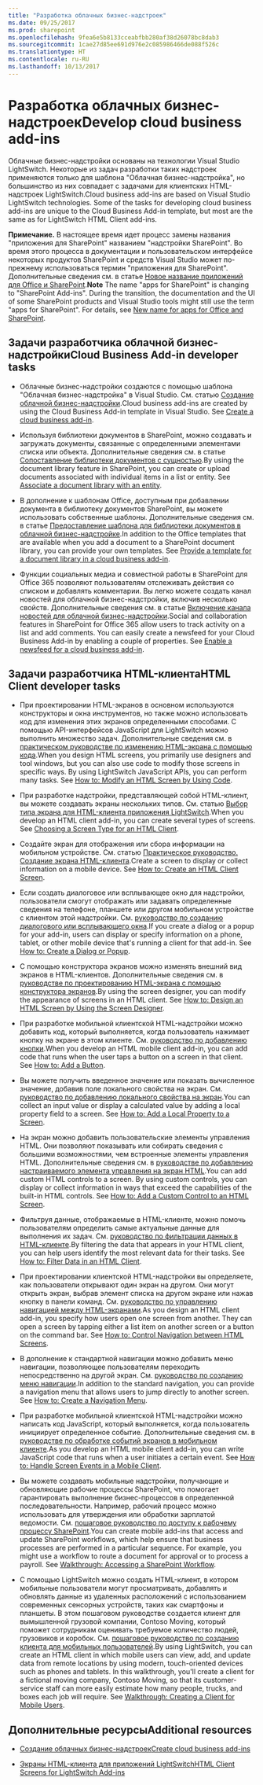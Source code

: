 ```yaml
---
title: "Разработка облачных бизнес-надстроек"
ms.date: 09/25/2017
ms.prod: sharepoint
ms.openlocfilehash: 9fea6e5b8133cceabfbb280af38d26078bc8dab3
ms.sourcegitcommit: 1cae27d85ee691d976e2c085986466de088f526c
ms.translationtype: HT
ms.contentlocale: ru-RU
ms.lasthandoff: 10/13/2017
---
```

# <a name="develop-cloud-business-add-ins"></a><span data-ttu-id="b64a9-102">Разработка облачных бизнес-надстроек</span><span class="sxs-lookup"><span data-stu-id="b64a9-102">Develop cloud business add-ins</span></span>
 <span data-ttu-id="b64a9-p101">Облачные бизнес-надстройки основаны на технологии Visual Studio LightSwitch. Некоторые из задач разработки таких надстроек применяются только для шаблона "Облачная бизнес-надстройка", но большинство из них совпадает с задачами для клиентских HTML-надстроек LightSwitch.</span><span class="sxs-lookup"><span data-stu-id="b64a9-p101">Cloud business add-ins are based on Visual Studio LightSwitch technologies. Some of the tasks for developing cloud business add-ins are unique to the Cloud Business Add-in template, but most are the same as for LightSwitch HTML Client add-ins.</span></span>
 

 <span data-ttu-id="b64a9-p102">**Примечание.** В настоящее время идет процесс замены названия "приложения для SharePoint" названием "надстройки SharePoint". Во время этого процесса в документации и пользовательском интерфейсе некоторых продуктов SharePoint и средств Visual Studio может по-прежнему использоваться термин "приложения для SharePoint". Дополнительные сведения см. в статье [Новое название приложений для Office и SharePoint](new-name-for-apps-for-sharepoint.md#bk_newname).</span><span class="sxs-lookup"><span data-stu-id="b64a9-p102">**Note**  The name "apps for SharePoint" is changing to "SharePoint Add-ins". During the transition, the documentation and the UI of some SharePoint products and Visual Studio tools might still use the term "apps for SharePoint". For details, see  [New name for apps for Office and SharePoint](new-name-for-apps-for-sharepoint.md#bk_newname).</span></span>
 


## <a name="cloud-business-add-in-developer-tasks"></a><span data-ttu-id="b64a9-108">Задачи разработчика облачной бизнес-надстройки</span><span class="sxs-lookup"><span data-stu-id="b64a9-108">Cloud Business Add-in developer tasks</span></span>


- <span data-ttu-id="b64a9-p103">Облачные бизнес-надстройки создаются с помощью шаблона "Облачная бизнес-надстройка" в Visual Studio. См. статью [Создание облачной бизнес-надстройки](create-a-cloud-business-add-in.md).</span><span class="sxs-lookup"><span data-stu-id="b64a9-p103">Cloud business add-ins are created by using the Cloud Business Add-in template in Visual Studio. See  [Create a cloud business add-in](create-a-cloud-business-add-in.md).</span></span>
    
 
- <span data-ttu-id="b64a9-p104">Используя библиотеки документов в SharePoint, можно создавать и загружать документы, связанные с определенными элементами списка или объекта. Дополнительные сведения см. в статье  [Сопоставление библиотеки документов с сущностью](associate-a-document-library-with-an-entity.md).</span><span class="sxs-lookup"><span data-stu-id="b64a9-p104">By using the document library feature in SharePoint, you can create or upload documents associated with individual items in a list or entity. See  [Associate a document library with an entity](associate-a-document-library-with-an-entity.md).</span></span>
    
 
- <span data-ttu-id="b64a9-p105">В дополнение к шаблонам Office, доступным при добавлении документа в библиотеку документов SharePoint, вы можете использовать собственные шаблоны. Дополнительные сведения см. в статье  [Предоставление шаблона для библиотеки документов в облачной бизнес-надстройке](provide-a-template-for-a-document-library-in-a-cloud-business-add-in.md).</span><span class="sxs-lookup"><span data-stu-id="b64a9-p105">In addition to the Office templates that are available when you add a document to a SharePoint document library, you can provide your own templates. See  [Provide a template for a document library in a cloud business add-in](provide-a-template-for-a-document-library-in-a-cloud-business-add-in.md).</span></span>
    
 
- <span data-ttu-id="b64a9-p106">Функции социальных медиа и совместной работы в SharePoint для Office 365 позволяют пользователям отслеживать действия со списком и добавлять комментарии. Вы легко можете создать канал новостей для облачной бизнес-надстройки, включив несколько свойств. Дополнительные сведения см. в статье  [Включение канала новостей для облачной бизнес-надстройки](enable-a-newsfeed-for-a-cloud-business-add-in.md).</span><span class="sxs-lookup"><span data-stu-id="b64a9-p106">Social and collaboration features in SharePoint for Office 365 allow users to track activity on a list and add comments. You can easily create a newsfeed for your Cloud Business Add-in by enabling a couple of properties. See  [Enable a newsfeed for a cloud business add-in](enable-a-newsfeed-for-a-cloud-business-add-in.md).</span></span>
    
 

## <a name="html-client-developer-tasks"></a><span data-ttu-id="b64a9-118">Задачи разработчика HTML-клиента</span><span class="sxs-lookup"><span data-stu-id="b64a9-118">HTML Client developer tasks</span></span>


- <span data-ttu-id="b64a9-p107">При проектировании HTML-экранов в основном используются конструкторы и окна инструментов, но также можно использовать код для изменения этих экранов определенными способами. С помощью API-интерфейсов JavaScript для LightSwitch можно выполнить множество задач. Дополнительные сведения см. в  [практическом руководстве по изменению HTML-экрана с помощью кода](http://msdn.microsoft.com/ru-ru/library/jj733572.aspx).</span><span class="sxs-lookup"><span data-stu-id="b64a9-p107">When you design HTML screens, you primarily use designers and tool windows, but you can also use code to modify those screens in specific ways. By using LightSwitch JavaScript APIs, you can perform many tasks. See  [How to: Modify an HTML Screen by Using Code](http://msdn.microsoft.com/ru-ru/library/jj733572.aspx).</span></span>
    
 
- <span data-ttu-id="b64a9-p108">При разработке надстройки, представляющей собой HTML-клиент, вы можете создавать экраны нескольких типов. См. статью [Выбор типа экрана для HTML-клиента приложения LightSwitch](http://msdn.microsoft.com/ru-ru/library/jj713590.aspx).</span><span class="sxs-lookup"><span data-stu-id="b64a9-p108">When you develop an HTML client add-in, you can create several types of screens. See  [Choosing a Screen Type for an HTML Client](http://msdn.microsoft.com/ru-ru/library/jj713590.aspx).</span></span>
    
 
- <span data-ttu-id="b64a9-p109">Создайте экран для отображения или сбора информации на мобильном устройстве. См. статью [Практическое руководство. Создание экрана HTML-клиента](http://msdn.microsoft.com/ru-ru/library/jj713589.aspx).</span><span class="sxs-lookup"><span data-stu-id="b64a9-p109">Create a screen to display or collect information on a mobile device. See  [How to: Create an HTML Client Screen](http://msdn.microsoft.com/ru-ru/library/jj713589.aspx).</span></span>
    
 
- <span data-ttu-id="b64a9-p110">Если создать диалоговое или всплывающее окно для надстройки, пользователи смогут отображать или задавать определенные сведения на телефоне, планшете или другом мобильном устройстве с клиентом этой надстройки. См.  [руководство по созданию диалогового или всплывающего окна](http://msdn.microsoft.com/ru-ru/library/jj713587.aspx).</span><span class="sxs-lookup"><span data-stu-id="b64a9-p110">If you create a dialog or a popup for your add-in, users can display or specify information on a phone, tablet, or other mobile device that's running a client for that add-in. See  [How to: Create a Dialog or Popup](http://msdn.microsoft.com/ru-ru/library/jj713587.aspx).</span></span>
    
 
- <span data-ttu-id="b64a9-p111">С помощью конструктора экранов можно изменять внешний вид экранов в HTML-клиентов. Дополнительные сведения см. в  [руководстве по проектированию HTML-экрана с помощью конструктора экранов](http://msdn.microsoft.com/ru-ru/library/jj733575.aspx).</span><span class="sxs-lookup"><span data-stu-id="b64a9-p111">By using the screen designer, you can modify the appearance of screens in an HTML client. See  [How to: Design an HTML Screen by Using the Screen Designer](http://msdn.microsoft.com/ru-ru/library/jj733575.aspx).</span></span>
    
 
- <span data-ttu-id="b64a9-p112">При разработке мобильной клиентской HTML-надстройки можно добавить код, который выполняется, когда пользователь нажимает кнопку на экране в этом клиенте. См.  [руководство по добавлению кнопки](http://msdn.microsoft.com/ru-ru/library/jj733573.aspx).</span><span class="sxs-lookup"><span data-stu-id="b64a9-p112">When you develop an HTML mobile client add-in, you can add code that runs when the user taps a button on a screen in that client. See  [How to: Add a Button](http://msdn.microsoft.com/ru-ru/library/jj733573.aspx).</span></span>
    
 
- <span data-ttu-id="b64a9-p113">Вы можете получить введенное значение или показать вычисленное значение, добавив поле локального свойства на экран. См.  [руководство по добавлению локального свойства на экран](http://msdn.microsoft.com/ru-ru/library/jj733571.aspx).</span><span class="sxs-lookup"><span data-stu-id="b64a9-p113">You can collect an input value or display a calculated value by adding a local property field to a screen. See  [How to: Add a Local Property to a Screen](http://msdn.microsoft.com/ru-ru/library/jj733571.aspx).</span></span>
    
 
- <span data-ttu-id="b64a9-p114">На экран можно добавить пользовательские элементы управления HTML. Они позволяют показывать или собирать сведения с большими возможностями, чем встроенные элементы управления HTML. Дополнительные сведения см. в  [руководстве по добавлению настраиваемого элемента управления на экран HTML](http://msdn.microsoft.com/ru-ru/library/jj733569.aspx).</span><span class="sxs-lookup"><span data-stu-id="b64a9-p114">You can add custom HTML controls to a screen. By using custom controls, you can display or collect information in ways that exceed the capabilities of the built-in HTML controls. See  [How to: Add a Custom Control to an HTML Screen](http://msdn.microsoft.com/ru-ru/library/jj733569.aspx).</span></span>
    
 
- <span data-ttu-id="b64a9-p115">Фильтруя данные, отображаемые в HTML-клиенте, можно помочь пользователям определить самые актуальные данные для выполнения их задач. См.  [руководство по фильтрации данных в HTML-клиенте](http://msdn.microsoft.com/ru-ru/library/jj733574.aspx).</span><span class="sxs-lookup"><span data-stu-id="b64a9-p115">By filtering the data that appears in your HTML client, you can help users identify the most relevant data for their tasks. See  [How to: Filter Data in an HTML Client](http://msdn.microsoft.com/ru-ru/library/jj733574.aspx).</span></span>
    
 
- <span data-ttu-id="b64a9-p116">При проектировании клиентской HTML-надстройки вы определяете, как пользователи открывают один экран на другом. Они могут открыть экран, выбрав элемент списка на другом экране или нажав кнопку в панели команд. См.  [руководство по управлению навигацией между HTML-экранами](http://msdn.microsoft.com/ru-ru/library/jj733570.aspx).</span><span class="sxs-lookup"><span data-stu-id="b64a9-p116">As you design an HTML client add-in, you specify how users open one screen from another. They can open a screen by tapping either a list item on another screen or a button on the command bar. See  [How to: Control Navigation between HTML Screens](http://msdn.microsoft.com/ru-ru/library/jj733570.aspx).</span></span>
    
 
- <span data-ttu-id="b64a9-p117">В дополнение к стандартной навигации можно добавить меню навигации, позволяющее пользователям переходить непосредственно на другой экран. См.  [руководство по созданию меню навигации](http://msdn.microsoft.com/ru-ru/library/dn546744.aspx).</span><span class="sxs-lookup"><span data-stu-id="b64a9-p117">In addition to the standard navigation, you can provide a navigation menu that allows users to jump directly to another screen. See  [How to: Create a Navigation Menu](http://msdn.microsoft.com/ru-ru/library/dn546744.aspx).</span></span>
    
 
- <span data-ttu-id="b64a9-p118">При разработке мобильной клиентской HTML-надстройки можно написать код JavaScript, который выполняется, когда пользователь инициирует определенное событие. Дополнительные сведения см. в  [руководстве по обработке событий экранов в мобильном клиенте](http://msdn.microsoft.com/ru-ru/library/jj863131.aspx).</span><span class="sxs-lookup"><span data-stu-id="b64a9-p118">As you develop an HTML mobile client add-in, you can write JavaScript code that runs when a user initiates a certain event. See  [How to: Handle Screen Events in a Mobile Client](http://msdn.microsoft.com/ru-ru/library/jj863131.aspx).</span></span>
    
 
- <span data-ttu-id="b64a9-p119">Вы можете создавать мобильные надстройки, получающие и обновляющие рабочие процессы SharePoint, что помогает гарантировать выполнение бизнес-процессов в определенной последовательности. Например, рабочий процесс можно использовать для утверждения или обработки зарплатой ведомости. См.  [пошаговое руководство по доступу к рабочему процессу SharePoint](http://msdn.microsoft.com/ru-ru/library/dn282437.aspx).</span><span class="sxs-lookup"><span data-stu-id="b64a9-p119">You can create mobile add-ins that access and update SharePoint workflows, which help ensure that business processes are performed in a particular sequence. For example, you might use a workflow to route a document for approval or to process a payroll. See  [Walkthrough: Accessing a SharePoint Workflow](http://msdn.microsoft.com/ru-ru/library/dn282437.aspx).</span></span>
    
 
- <span data-ttu-id="b64a9-p120">С помощью LightSwitch можно создать HTML-клиент, в котором мобильные пользователи могут просматривать, добавлять и обновлять данные из удаленных расположений с использованием современных сенсорных устройств, таких как смартфоны и планшеты. В этом пошаговом руководстве создается клиент для вымышленной грузовой компании, Contoso Moving, который поможет сотрудникам оценивать требуемое количество людей, грузовиков и коробок. См.  [пошаговое руководство по созданию клиента для мобильных пользователей](http://msdn.microsoft.com/ru-ru/library/jj674624.aspx).</span><span class="sxs-lookup"><span data-stu-id="b64a9-p120">By using LightSwitch, you can create an HTML client in which mobile users can view, add, and update data from remote locations by using modern, touch-oriented devices such as phones and tablets. In this walkthrough, you'll create a client for a fictional moving company, Contoso Moving, so that its customer-service staff can more easily estimate how many people, trucks, and boxes each job will require. See  [Walkthrough: Creating a Client for Mobile Users](http://msdn.microsoft.com/ru-ru/library/jj674624.aspx).</span></span>
    
 

## <a name="additional-resources"></a><span data-ttu-id="b64a9-152">Дополнительные ресурсы</span><span class="sxs-lookup"><span data-stu-id="b64a9-152">Additional resources</span></span>
<span data-ttu-id="b64a9-153"><a name="bk_addresources"> </a></span><span class="sxs-lookup"><span data-stu-id="b64a9-153"><a name="bk_addresources"> </a></span></span>


-  [<span data-ttu-id="b64a9-154">Создание облачных бизнес-надстроек</span><span class="sxs-lookup"><span data-stu-id="b64a9-154">Create cloud business add-ins</span></span>](create-cloud-business-add-ins.md)
    
 
-  [<span data-ttu-id="b64a9-155">Экраны HTML-клиента для приложений LightSwitch</span><span class="sxs-lookup"><span data-stu-id="b64a9-155">HTML Client Screens for LightSwitch Add-ins</span></span>](http://msdn.microsoft.com/ru-ru/library/jj674623.aspx)
    
 

